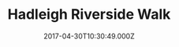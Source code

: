 ---
date: 2017-04-30T10:30:49.000Z
title: Hadleigh Riverside Walk
latitude: 52.04302854043937
longitude: 0.9499096870422363
category: checkin
---